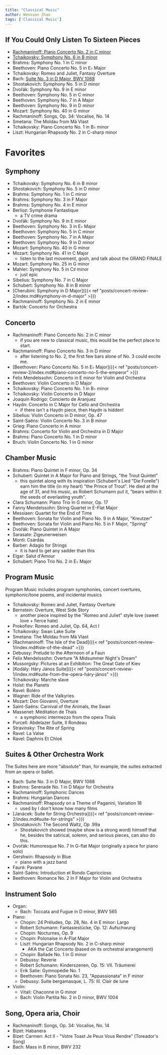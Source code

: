 ```yaml
---
title: "Classical Music"
author: Wenxuan Zhao
tags: ['Classical Music']
---
```


## If You Could Only Listen To Sixteen Pieces
- [Rachmaninoff: Piano Concerto No. 2 in C minor](https://music.apple.com/us/album/rachmaninov-piano-concerto-no-2-rhapsody-on-a-theme/881633464)
- [Tchaikovsky: Symphony No. 6 in B minor](https://music.apple.com/us/album/tchaikovsky-symphony-no-6-pathetique/1452579811)
- Brahms: Symphony No. 1 in C minor
- Beethoven: Piano Concerto No. 5 in E♭ Major
- Tchaikovsky: Romeo and Juliet, Fantasy Overture
- Bach: [Suite No. 3 in D Major, BWV 1068](https://music.apple.com/us/album/bach-orchestral-suites/468061801)
- Shostakovich: Symphony No. 5 in D minor
- Dvořák: Symphony No. 9 in E minor
- Beethoven: Symphony No. 5 in C minor
- Beethoven: Symphony No. 7 in A Major
- Beethoven: Symphony No. 9 in D minor
- Mozart: Symphony No. 40 in G minor
- Rachmaninoff: Songs, Op. 34: Vocalise, No. 14
- Smetana: The Moldau from Má Vlast
- Tchaikovsky: Piano Concerto No. 1 in B♭ minor
- Liszt: Hungarian Rhapsody No. 2 in C-sharp minor

# Favorites 
## Symphony
- Tchaikovsky: Symphony No. 6 in B minor 
- Shostakovich: Symphony No. 5 in D minor
- Brahms: Symphony No. 1 in C minor
- Brahms: Symphony No. 3 in F Major
- Brahms: Symphony No. 4 in E minor
- Berlioz: Symphonie Fantastique
    - a TV crime drama
- Dvořák: Symphony No. 9 in E minor
- Beethoven: Symphony No. 3 in E♭ Major
- Beethoven: Symphony No. 5 in C minor
- Beethoven: Symphony No. 7 in A Major
- Beethoven: Symphony No. 9 in D minor 
- Mozart: Symphony No. 40 in G minor
- Mozart: Symphony No. 41 in C Major
    - listen to the last movement, gosh, and talk about the GRAND FINALE
- Mozart: Symphony No. 25 in G minor
- Mahler: Symphony No. 5 in C♯ minor
    - just epic
- Sibelius: Symphony No. 7 in C Major
- Schubert: Symphony No. 8 in B minor
- [Cherubini: Symphony in D Major]({{< ref "posts/concert-review-2/index.md#symphony-in-d-major" >}})
- Rachmaninoff: Symphony No. 2 in E minor
- Bartók: Concerto for Orchestra

## Concerto
- Rachmaninoff: Piano Concerto No. 2 in C minor
    - if you are new to classical music, this would be the perfect place to start.
- Rachmaninoff: Piano Concerto No. 3 in D minor
    - after listening to No. 2, the first few bars alone of No. 3 could excite me.
- [Beethoven: Piano Concerto No. 5 in E♭ Major]({{< ref "posts/concert-review-2/index.md#piano-concerto-no-5-the-emperor" >}})
- Felix Mendelssohn: Concerto in E minor for Violin and Orchestra
- Beethoven: Violin Concerto in D Major
- Tchaikovsky: Piano Concerto No. 1 in B♭ minor
- Tchaikovsky: Violin Concerto in D Major
- Joaquín Rodrigo: Concierto de Aranjuez
- Haydn: Concerto in C Major for Cello and Orchestra
    - if there isn't a Haydn piece, then Haydn is hidden!
- Sibelius: Violin Concerto in D minor, Op. 47
- Saint-Saëns: Violin Concerto No. 3 in B minor
- Grieg: Piano Concerto in A minor
- Brahms: Concerto for Violin and Orchestra in D Major
- Brahms: Piano Concerto No. 1 in D minor
- Bruch: Violin Concerto No. 1 in G minor

## Chamber Music
- Brahms: Piano Quintet in F minor, Op. 34
- Schubert: Quintet in A Major for Piano and Strings, "the Trout Quintet"
    - this quintet along with its inspiration (Schubert's Lied "Die Forelle") earn him the title (in my heart) "the Prince of Trout". He died at the age of 31, and his music, as Robert Schumann put it, "bears within it the seeds of everlasting youth". 
- Clara Schumann: Piano Trio In G minor, Op. 17
- Fanny Mendelssohn: String Quartet in E-Flat Major
- Messiaen: Quartet for the End of Time
- Beethoven: Sonata for Violin and Piano No. 9 in A Major, "Kreutzer"
- Beethoven: Sonata for Violin and Piano No. 5 in F Major, "Spring"
- Dvořák: Piano Quintet in A Major
- Sarasate: Zigeunerweisen
- Monti: Csárdás
- Barber: Adagio for Strings
    - it is hard to get any sadder than this
- Elgar: Salut d'Amour
- Schubert: Piano Trio No. 2 in E♭ Major

## Program Music 
Program Music includes program symphonies, concert overtures, symphonic/tone poems, and incidental musics 
- Tchaikovsky: Romeo and Juliet, Fantasy Overture
- Bernstein: Overture, West Side Story 
    - another piece inspired by the "Romeo and Juliet" style love (sweet love + fierce hate)
- Prokofiev: Romeo and Juliet, Op. 64, Act I
- Tchaikovsky: Swan Lake Suite
- Smetana: The Moldau from Má Vlast
- [Rachmaninoff: The Isle of the Dead]({{< ref "posts/concert-review-1/index.md#isle-of-the-dead" >}})
- Debussy: Prelude to the Afternoon of a Faun 
- Felix Mendelssohn: Overture "A Midsummer Night's Dream"
- Mussorgsky: Pictures at an Exhibition: The Great Gate of Kiev
- [Kodály: Háry János Suite]({{< ref "posts/concert-review-1/index.md#suite-from-the-opera-háry-jános" >}})
- Tchaikovsky: Marche slave
- Holst: the Planets 
- Ravel: Boléro
- Wagner: Ride of the Valkyries
- Mozart: Don Giovanni, Overture
- Saint-Saëns: Carnival of the Animals, the Swan
- Massenet: Méditation de Thaïs
    - a symphonic intermezzo from the opera Thaïs
- Purcell: Abdelazer Suite, II Rondeau
- Stravinsky: The Rite of Spring
- Ravel: La Valse
- Ravel: Daphnis Et Chloé

## Suites & Other Orchestra Work 
The Suites here are more "absolute" than, for example, the suites extracted from an opera or ballet.
- Bach: Suite No. 3 in D Major, BWV 1068
- Brahms: Serenade No. 1 in D Major for Orchestra
- Rachmaninoff: Symphonic Dances 
- Brahms: Hungarian Dances
- Rachmaninoff: Rhapsody on a Theme of Paganini, Variation 18
    - used by I don't know how many films
- [Janácek: Suite for String Orchestra]({{< ref "posts/concert-review-2/index.md#suite-for-strings" >}})
- Shostakovich: The Second Waltz, Op .99a
    - Shostakovich showed (maybe show is a strong word) himself that he, besides the satirical, solemn, and serious pieces, can also do this.
- Dvořák: Humoresque No. 7 In G-flat Major (originally a piece for piano solo)
- Gershwin: Rhapsody in Blue
    - piano with a jazz band
- Fauré: Pavane
- Saint-Saëns: Introduction et Rondo Capriccioso
- Beethoven: Romance No. 2 In F Major for Violin and Orchestra

## Instrument Solo
- Organ: 
    - Bach: Toccata and Fugue in D minor, BWV 565
- Piano: 
    - Chopin: 24 Préludes, Op. 28, No. 4 in E minor: Largo
    - Robert Schumann: Fantasiestücke, Op. 12: Aufschwung
    - Chopin: Nocturnes, Op. 9
    - Chopin: Polonaise in A-Flat Major
    - Liszt: Hungarian Rhapsody No. 2 in C-sharp minor
        - AKA the Cat Concerto (based on its orchestral arrangement)
    - Chopin: Ballade No. 1 in G minor
    - Debussy: Reverie
    - Robert Schumann: Kinderszenen, Op. 15: VII. Träumerei
    - Erik Satie: Gymnopédie No. 1
    - Beethoven: Piano Sonata No. 23, "Appassionata" in F minor
    - Debussy: Suite bergamasque, L. 75: III. Clair de lune
- Violin: 
    - Vitali: Chaconne in G minor
    - Bach: Violin Partita No. 2 in D minor, BWV 1004

## Song, Opera aria, Choir 
- Rachmaninoff: Songs, Op. 34: Vocalise, No. 14
- Bizet: Habanera
- Bizet: Carmen: Act II - "Votre Toast Je Peux Vous Rendre" (Toreador's Song)
- Bach: Mass in B minor, BWV 232
